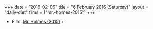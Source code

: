 +++
date = "2016-02-06"
title = "6 February 2016 (Saturday)"
layout = "daily-diet"
films = ["mr.-holmes-2015"]
+++


* Film: [Mr. Holmes (2015)](/films/mr.-holmes-2015) +